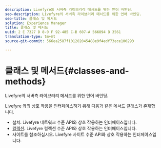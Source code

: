 ```yaml
---
description: Livefyre의 서버측 라이브러리 메서드를 위한 언어 바인딩.
seo-description: Livefyre의 서버측 라이브러리 메서드를 위한 언어 바인딩.
seo-title: 클래스 및 메서드
solution: Experience Manager
title: 클래스 및 메서드
uuid: 2 E 7327 D 8-0 F 92-485 C-B 607-A 566894 B 3561
translation-type: tm+mt
source-git-commit: 566ea2587f101202045488e9f4edf73ece100293

---
```



# 클래스 및 메서드{#classes-and-methods}

Livefyre의 서버측 라이브러리 메서드를 위한 언어 바인딩.

Livefyre 와의 상호 작용을 인터페이스하기 위해 다음과 같은 메서드 클래스가 존재합니다.

* [](../c-installing-libraries/c-installing-libraries.md)설치. Livefyre 네트워크 수준 API와 상호 작용하는 인터페이스입니다.
* [컬렉션](../c-installing-libraries/c-collection-methods.md#c_collection_methods). Livefyre 컬렉션 수준 API와 상호 작용하는 인터페이스입니다.
* [](../c-installing-libraries/c-site-methods.md#c_site_methods)사이트를 참조하십시오. Livefyre 사이트 수준 API와 상호 작용하는 인터페이스입니다.

